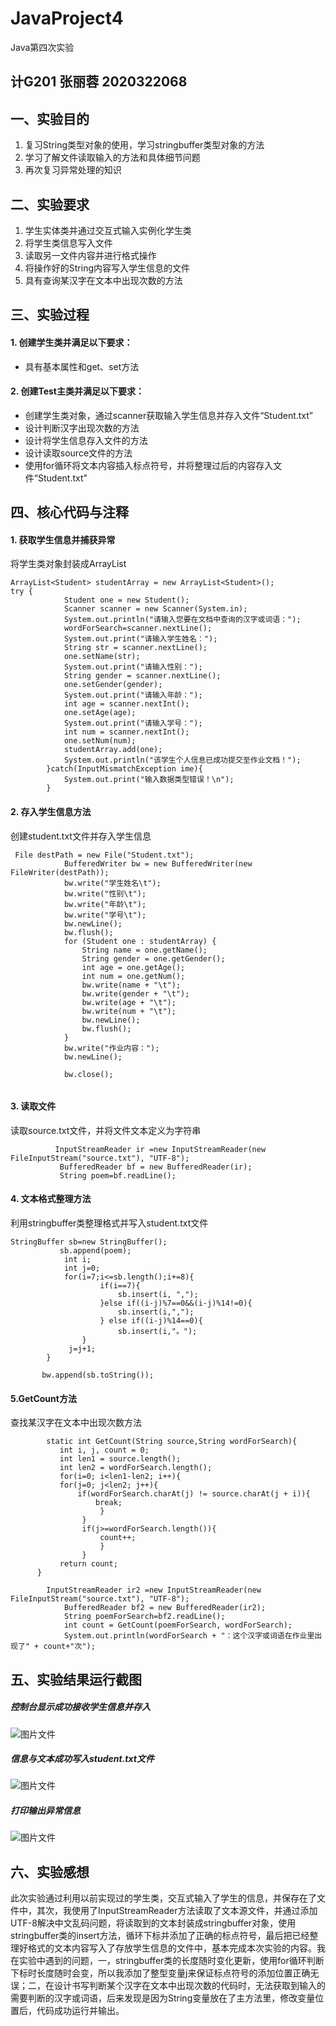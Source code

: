 # JavaProject4
Java第四次实验
## 计G201 张丽蓉 2020322068

## 一、实验目的
1. 复习String类型对象的使用，学习stringbuffer类型对象的方法
2. 学习了解文件读取输入的方法和具体细节问题
3. 再次复习异常处理的知识
## 二、实验要求
1. 学生实体类并通过交互式输入实例化学生类
2. 将学生类信息写入文件
3. 读取另一文件内容并进行格式操作
4. 将操作好的String内容写入学生信息的文件
5. 具有查询某汉字在文本中出现次数的方法
## 三、实验过程
#### 1. 创建学生类并满足以下要求：
- 具有基本属性和get、set方法
#### 2. 创建Test主类并满足以下要求：
- 创建学生类对象，通过scanner获取输入学生信息并存入文件“Student.txt”
- 设计判断汉字出现次数的方法
- 设计将学生信息存入文件的方法
- 设计读取source文件的方法
- 使用for循环将文本内容插入标点符号，并将整理过后的内容存入文件“Student.txt”
## 四、核心代码与注释

#### 1. 获取学生信息并捕获异常
将学生类对象封装成ArrayList
```
ArrayList<Student> studentArray = new ArrayList<Student>();
try {
			Student one = new Student();
			Scanner scanner = new Scanner(System.in);
			System.out.println("请输入您要在文档中查询的汉字或词语：");
			wordForSearch=scanner.nextLine();
			System.out.print("请输入学生姓名：");
			String str = scanner.nextLine();
			one.setName(str);
			System.out.print("请输入性别：");
			String gender = scanner.nextLine();
			one.setGender(gender);
			System.out.print("请输入年龄：");
			int age = scanner.nextInt();
			one.setAge(age);
			System.out.print("请输入学号：");
			int num = scanner.nextInt();
			one.setNum(num);
			studentArray.add(one);
			System.out.println("该学生个人信息已成功提交至作业文档！");
		}catch(InputMismatchException ime){
			System.out.print("输入数据类型错误！\n");
		}
```

#### 2. 存入学生信息方法
创建student.txt文件并存入学生信息
```
 File destPath = new File("Student.txt");
	        BufferedWriter bw = new BufferedWriter(new FileWriter(destPath));  
	        bw.write("学生姓名\t");
	        bw.write("性别\t");
	        bw.write("年龄\t");
	        bw.write("学号\t");
	        bw.newLine();
	        bw.flush();
	        for (Student one : studentArray) {
	            String name = one.getName();
	            String gender = one.getGender();
	            int age = one.getAge();
	            int num = one.getNum();
	            bw.write(name + "\t");
	            bw.write(gender + "\t");
	            bw.write(age + "\t");
	            bw.write(num + "\t");
	            bw.newLine();
	            bw.flush();
	        }
	        bw.write("作业内容：");
	        bw.newLine();
	       
	        bw.close();
	        
```
#### 3. 读取文件
读取source.txt文件，并将文件文本定义为字符串
```
          InputStreamReader ir =new InputStreamReader(new FileInputStream("source.txt"), "UTF-8");
	       BufferedReader bf = new BufferedReader(ir);
	       String poem=bf.readLine();
```
#### 4. 文本格式整理方法
利用stringbuffer类整理格式并写入student.txt文件
```
StringBuffer sb=new StringBuffer();
	       sb.append(poem);  
	       	int i;
			int j=0; 
			for(i=7;i<=sb.length();i+=8){
					if(i==7){
						sb.insert(i, ",");
					}else if((i-j)%7==0&&(i-j)%14!=0){
						sb.insert(i,",");
					} else if((i-j)%14==0){
						sb.insert(i,"。");
	    		}
	    	 j=j+1;
	    } 
      
       bw.append(sb.toString());
```
#### 5.GetCount方法
 查找某汉字在文本中出现次数方法
```
        static int GetCount(String source,String wordForSearch){
	   	   int i, j, count = 0;
	   	   int len1 = source.length(); 
	   	   int len2 = wordForSearch.length(); 
	   	   for(i=0; i<len1-len2; i++){
	   	   for(j=0; j<len2; j++){ 
	   		   if(wordForSearch.charAt(j) != source.charAt(j + i)){
	   			   break;
	   		   		}
	   	   		}
	   	   		if(j>=wordForSearch.length()){
	   	   			count++;
	   	   			}
	   	   		}
	   	   return count;
	  }
    
        InputStreamReader ir2 =new InputStreamReader(new FileInputStream("source.txt"), "UTF-8");
		    BufferedReader bf2 = new BufferedReader(ir2);
		    String poemForSearch=bf2.readLine();
		    int count = GetCount(poemForSearch, wordForSearch);
		    System.out.println(wordForSearch + "：这个汉字或词语在作业里出现了" + count+"次");          
```

## 五、实验结果运行截图

##### 控制台显示成功接收学生信息并存入

![图片文件](http://note.youdao.com/yws/public/resource/18fc0d14ac63f42e810afc6657b99d74/xmlnote/WEBRESOURCE5c2960b7de86d64d62259c0727d1b615/34)

##### 信息与文本成功写入student.txt文件

![图片文件](http://note.youdao.com/yws/public/resource/859da5035b4f5208532d47e221dd4dd6/xmlnote/WEBRESOURCE8b8e3c2a54bbbb4ba6e696b9d5d55a70/44)
##### 打印输出异常信息

![图片文件](http://note.youdao.com/yws/public/resource/253bd04b7be5f80431825916d9afbaa8/xmlnote/WEBRESOURCEd5e69a7e349e32401b9ef414ab320a3c/31)
## 六、实验感想
此次实验通过利用以前实现过的学生类，交互式输入了学生的信息，并保存在了文件中，其次，我使用了InputStreamReader方法读取了文本源文件，并通过添加UTF-8解决中文乱码问题，将读取到的文本封装成stringbuffer对象，使用stringbuffer类的insert方法，循环下标并添加了正确的标点符号，最后把已经整理好格式的文本内容写入了存放学生信息的文件中，基本完成本次实验的内容。我在实验中遇到的问题，一，stringbuffer类的长度随时变化更新，使用for循环判断下标时长度随时会变，所以我添加了整型变量j来保证标点符号的添加位置正确无误；二，在设计书写判断某个汉字在文本中出现次数的代码时，无法获取到输入的需要判断的汉字或词语，后来发现是因为String变量放在了主方法里，修改变量位置后，代码成功运行并输出。

